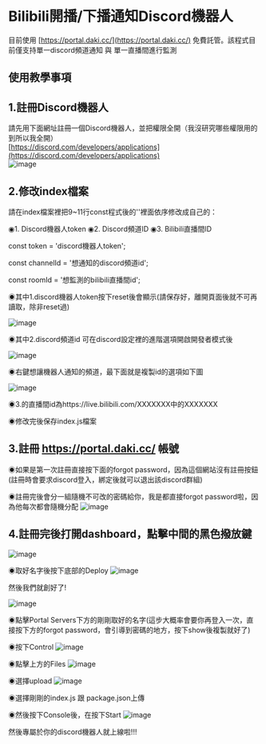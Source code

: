 # Bilibili開播/下播通知Discord機器人
目前使用 [https://portal.daki.cc/](https://portal.daki.cc/) 免費託管。該程式目前僅支持單一discord頻道通知 與 單一直播間進行監測

## 使用教學事項

## 1.註冊Discord機器人
請先用下面網址註冊一個Discord機器人，並把權限全開（我沒研究哪些權限用的到所以我全開）  
[https://discord.com/developers/applications](https://discord.com/developers/applications)  
![image](https://github.com/user-attachments/assets/e9c5eef4-8c95-497f-aa23-4fbb6570e825)

## 2.修改index檔案
請在index檔案裡把9~11行const程式後的''裡面依序修改成自己的：

◉1. Discord機器人token
◉2. Discord頻道ID
◉3. Bilibili直播間ID

const token = 'discord機器人token';

const channelId = '想通知的discord頻道id';

const roomId = '想監測的bilibili直播間id'; 

◉其中1.discord機器人token按下reset後會顯示(請保存好，離開頁面後就不可再讀取，除非reset過)

![image](https://github.com/user-attachments/assets/33c92d70-7d41-43a1-a609-eddc676a5538)
  
◉其中2.discord頻道id 可在discord設定裡的進階選項開啟開發者模式後

![image](https://github.com/user-attachments/assets/a79ee7e9-13ce-413b-bb6e-d8ea88b43703)

◉右鍵想讓機器人通知的頻道，最下面就是複製id的選項如下圖

![image](https://github.com/user-attachments/assets/10347246-6098-418b-a7b5-652d06993a78)

◉3.的直播間id為https://live.bilibili.com/XXXXXXX中的XXXXXXX

◉修改完後保存index.js檔案

## 3.註冊 https://portal.daki.cc/ 帳號
◉如果是第一次註冊直接按下面的forgot password，因為這個網站沒有註冊按鈕
(註冊時會要求discord登入，綁定後就可以退出該discord群組)

◉註冊完後會分一組隨機不可改的密碼給你，我是都直接forgot password啦，因為他每次都會隨機分配
![image](https://github.com/user-attachments/assets/8d2337a8-878f-48fb-be06-9d1b9f4eb8db)

## 4.註冊完後打開dashboard，點擊中間的黑色撥放鍵
![image](https://github.com/user-attachments/assets/3cbfe0e5-90d6-4d64-aa6a-0257648daff0)


◉取好名字後按下底部的Deploy
![image](https://github.com/user-attachments/assets/7153236c-0d96-420e-8517-8363ad3bf277)


然後我們就創好了!

![image](https://github.com/user-attachments/assets/62d7f314-200d-4eff-a7af-ea9076efad0a)


◉點擊Portal Servers下方的剛剛取好的名字(這步大概率會要你再登入一次，直接按下方的forgot password，會引導到密碼的地方，按下show後複製就好了)

◉按下Control
![image](https://github.com/user-attachments/assets/da0dc96d-2306-4ada-9ae5-7800f45a26ed)

◉點擊上方的Files
![image](https://github.com/user-attachments/assets/6e8485b8-ce7e-455a-ae97-841d8125b16d)

◉選擇upload
![image](https://github.com/user-attachments/assets/900cc8e9-5516-4b10-9fec-18176c2f0e57)

◉選擇剛剛的index.js 跟 package.json上傳

◉然後按下Console後，在按下Start
![image](https://github.com/user-attachments/assets/326c84ee-8439-4dca-8f91-36589b98cae6)

然後專屬於你的discord機器人就上線啦!!!
